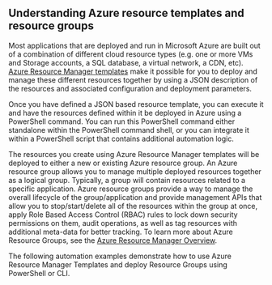 ## <a name="understanding-azure-resource-templates-and-resource-groups"></a>Understanding Azure resource templates and resource groups
Most applications that are deployed and run in Microsoft Azure are built out of a combination of different cloud resource types (e.g. one or more VMs and Storage accounts, a SQL database, a virtual network, a CDN, etc).  [Azure Resource Manager templates](../articles/resource-group-authoring-templates.md) make it possible for you to deploy and manage these different resources together by using a JSON description of the resources and associated configuration and deployment parameters.

Once you have defined a JSON based resource template, you can execute it and have the resources defined within it be deployed in Azure using a PowerShell command.  You can run this PowerShell command either standalone within the PowerShell command shell, or you can integrate it within a PowerShell script that contains additional automation logic.

The resources you create using Azure Resource Manager templates will be deployed to either a new or existing Azure resource group.  An Azure resource group allows you to manage multiple deployed resources together as a logical group. Typically, a group will contain resources related to a specific application.  Azure resource groups provide a way to manage the overall lifecycle of the group/application and provide management APIs that allow you to stop/start/delete all of the resources within the group at once, apply Role Based Access Control (RBAC) rules to lock down security permissions on them, audit operations, as well as tag resources with additional meta-data for better tracking. To learn more about Azure Resource Groups, see the [Azure Resource Manager Overview](https://azure.microsoft.com/documentation/articles/resource-group-overview/). 

The following automation examples demonstrate how to use Azure Resource Manager Templates and deploy Resource Groups using PowerShell or CLI.

